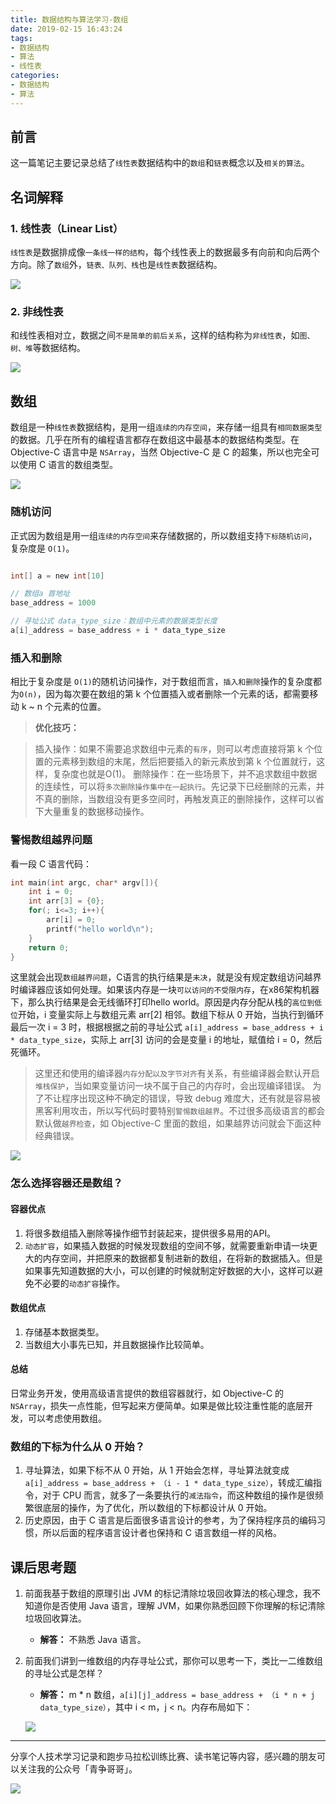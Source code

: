 ```yaml
---
title: 数据结构与算法学习-数组
date: 2019-02-15 16:43:24
tags:
- 数据结构
- 算法
- 线性表
categories:
- 数据结构
- 算法
---
```



## 前言

这一篇笔记主要记录总结了`线性表`数据结构中的`数组`和`链表`概念以及`相关的算法`。


## 名词解释

### 1. 线性表（Linear List）

`线性表`是数据排成像`一条线一样的结构`，每个线性表上的数据最多有向前和向后两个方向。除了`数组`外，`链表、队列、栈`也是`线性表`数据结构。

<!--more-->

![](http://liangjinggege.com/linearList.jpg)


### 2. 非线性表

和线性表相对立，数据之间`不是简单的前后关系`，这样的结构称为`非线性表`，如`图、树、堆`等数据结构。

![](http://liangjinggege.com/nonLinearList.jpg)

## 数组

数组是一种`线性表`数据结构，是用一组`连续的内存空间`，来存储一组具有`相同数据类型`的数据。几乎在所有的编程语言都存在数组这中最基本的数据结构类型。在 Objective-C 语言中是 `NSArray`，当然 Objective-C 是 C 的超集，所以也完全可以使用 C 语言的数组类型。

![](http://liangjinggege.com/array.jpg)

### 随机访问

正式因为数组是用一组`连续的内存空间`来存储数据的，所以数组支持`下标随机访问`，复杂度是 `O(1)`。

```C

int[] a = new int[10]

// 数组a 首地址
base_address = 1000

// 寻址公式 data_type_size：数组中元素的数据类型长度
a[i]_address = base_address + i * data_type_size
```

### 插入和删除

相比于复杂度是 `O(1)`的随机访问操作，对于数组而言，`插入和删除`操作的复杂度都为`O(n)`，因为每次要在数组的第 k 个位置插入或者删除一个元素的话，都需要移动 k ~ n 个元素的位置。

>**优化技巧：**

>插入操作：如果不需要追求数组中元素的`有序`，则可以考虑直接将第 k 个位置的元素移到数组的末尾，然后把要插入的新元素放到第 k 个位置就行，这样，复杂度也就是O(1)。
>删除操作：在一些场景下，并不追求数组中数据的连续性，可以将`多次删除操作集中在一起执行`。先记录下已经删除的元素，并不真的删除，当数组没有更多空间时，再触发真正的删除操作，这样可以省下大量重复的数据移动操作。


### 警惕数组越界问题

看一段 C 语言代码：

```	C
int main(int argc, char* argv[]){
    int i = 0;
    int arr[3] = {0};
    for(; i<=3; i++){
        arr[i] = 0;
        printf("hello world\n");
    }
    return 0;
}
```

这里就会出现`数组越界问题`，C语言的执行结果是`未决`，就是没有规定数组访问越界时编译器应该如何处理。如果该内存是一块`可以访问的不受限内存`，在x86架构机器下，那么执行结果是会无线循环打印hello world。原因是内存分配从栈的`高位到低位`开始，i 变量实际上与数组元素 arr[2] 相邻。数组下标从 0 开始，当执行到循环最后一次 i = 3 时，根据根据之前的寻址公式 `a[i]_address = base_address + i * data_type_size`，实际上 arr[3] 访问的会是变量 i 的地址，赋值给 i = 0，然后死循环。

>这里还和使用的编译器`内存分配以及字节对齐`有关系，有些编译器会默认开启`堆栈保护`，当如果变量访问一块不属于自己的内存时，会出现编译错误。
>为了不让程序出现这种不确定的错误，导致 debug 难度大，还有就是容易被黑客利用攻击，所以写代码时要特别`警惕数组越界`。不过很多高级语言的都会默认做`越界检查`，如 Objective-C 里面的数组，如果越界访问就会下面这种经典错误。

![](http://liangjinggege.com/Xnip2019-03-07_14-30-42.png)

### 怎么选择容器还是数组？

#### 容器优点

1. 将很多数组插入删除等操作细节封装起来，提供很多易用的API。
2. `动态扩容`，如果插入数据的时候发现数组的空间不够，就需要重新申请一块更大的内存空间，并把原来的数据都复制进新的数组，在将新的数据插入。但是如果事先知道数据的大小，可以创建的时候就制定好数据的大小，这样可以避免不必要的`动态扩容`操作。


#### 数组优点

1. 存储基本数据类型。
2. 当数组大小事先已知，并且数据操作比较简单。

#### 总结
日常业务开发，使用高级语言提供的数组容器就行，如 Objective-C 的 `NSArray`，损失一点性能，但写起来方便简单。如果是做比较注重性能的底层开发，可以考虑使用数组。

### 数组的下标为什么从 0 开始？

1. 寻址算法，如果下标不从 0 开始，从 1 开始会怎样，寻址算法就变成 `a[i]_address = base_address + （i - 1 * data_type_size）`，转成汇编指令，对于 CPU 而言，就多了一条要执行的`减法指令`，而这种数组的操作是很频繁很底层的操作，为了优化，所以数组的下标都设计从 0 开始。
2. 历史原因，由于 C 语言是后面很多语言设计的参考，为了保持程序员的编码习惯，所以后面的程序语言设计者也保持和 C 语言数组一样的风格。

## 课后思考题

1. 前面我基于数组的原理引出 JVM 的标记清除垃圾回收算法的核心理念，我不知道你是否使用 Java 语言，理解 JVM，如果你熟悉回顾下你理解的标记清除垃圾回收算法。

	- **解答：** 不熟悉 Java 语言。

2. 前面我们讲到一维数组的内存寻址公式，那你可以思考一下，类比一二维数组的寻址公式是怎样？

	- **解答：** m * n 数组，`a[i][j]_address = base_address + （i * n + j data_type_size）`，其中 i < m，j < n。内存布局如下：

	![](http://liangjinggege.com/Xnip2019-03-07_15-15-04.png?imageView2/2/w/400)
	
***

分享个人技术学习记录和跑步马拉松训练比赛、读书笔记等内容，感兴趣的朋友可以关注我的公众号「青争哥哥」。

![](http://liangjinggege.com/qrcode_for_gh_0be790c1f754_258.jpg)